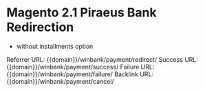 # Magento 2.1 Piraeus Bank Redirection

* without installments option

Referrer URL:  {{domain}}/winbank/payment/redirect/
Success URL:   {{domain}}/winbank/payment/success/
Failure URL:   {{domain}}/winbank/payment/failure/
Backlink URL:  {{domain}}/winbank/payment/cancel/
